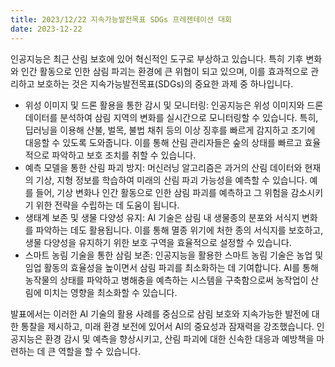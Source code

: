 ```yaml
---
title: 2023/12/22 지속가능발전목표 SDGs 프레젠테이션 대회
date: 2023-12-22
---
```


인공지능은 최근 산림 보호에 있어 혁신적인 도구로 부상하고 있습니다. 특히 기후 변화와 인간 활동으로 인한 삼림 파괴는 환경에 큰 위협이 되고 있으며, 이를 효과적으로 관리하고 보호하는 것은 지속가능발전목표(SDGs)의 중요한 과제 중 하나입니다.

<!--more-->

- 위성 이미지 및 드론 활용을 통한 감시 및 모니터링: 인공지능은 위성 이미지와 드론 데이터를 분석하여 삼림 지역의 변화를 실시간으로 모니터링할 수 있습니다. 특히, 딥러닝을 이용해 산불, 벌목, 불법 채취 등의 이상 징후를 빠르게 감지하고 조기에 대응할 수 있도록 도와줍니다. 이를 통해 산림 관리자들은 숲의 상태를 빠르고 효율적으로 파악하고 보호 조치를 취할 수 있습니다.
- 예측 모델을 통한 산림 파괴 방지: 머신러닝 알고리즘은 과거의 산림 데이터와 현재의 기상, 지형 정보를 학습하여 미래의 산림 파괴 가능성을 예측할 수 있습니다. 예를 들어, 기상 변화나 인간 활동으로 인한 삼림 파괴를 예측하고 그 위험을 감소시키기 위한 전략을 수립하는 데 도움이 됩니다.
- 생태계 보존 및 생물 다양성 유지: AI 기술은 삼림 내 생물종의 분포와 서식지 변화를 파악하는 데도 활용됩니다. 이를 통해 멸종 위기에 처한 종의 서식지를 보호하고, 생물 다양성을 유지하기 위한 보호 구역을 효율적으로 설정할 수 있습니다.
- 스마트 농림 기술을 통한 삼림 보존: 인공지능을 활용한 스마트 농림 기술은 농업 및 임업 활동의 효율성을 높이면서 삼림 파괴를 최소화하는 데 기여합니다. AI를 통해 농작물의 상태를 파악하고 병해충을 예측하는 시스템을 구축함으로써 농작업이 산림에 미치는 영향을 최소화할 수 있습니다.


발표에서는 이러한 AI 기술의 활용 사례를 중심으로 삼림 보호와 지속가능한 발전에 대한 통찰을 제시하고, 미래 환경 보전에 있어서 AI의 중요성과 잠재력을 강조했습니다. 인공지능은 환경 감시 및 예측을 향상시키고, 산림 파괴에 대한 신속한 대응과 예방책을 마련하는 데 큰 역할을 할 수 있습니다.